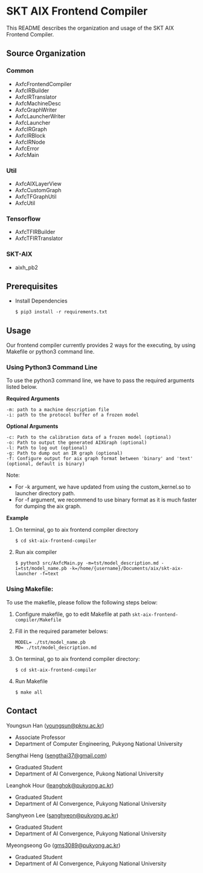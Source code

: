 # SKT AIX Frontend Compiler

This README describes the organization and usage of the SKT AIX Frontend Compiler.

## **Source Organization**

### **Common**

* AxfcFrontendCompiler
* AxfcIRBuilder
* AxfcIRTranslator
* AxfcMachineDesc
* AxfcGraphWriter
* AxfcLauncherWriter
* AxfcLauncher  
* AxfcIRGraph
* AxfcIRBlock
* AxfcIRNode
* AxfcError
* AxfcMain

### **Util**

* AxfcAIXLayerView
* AxfcCustomGraph
* AxfcTFGraphUtil
* AxfcUtil

### **Tensorflow**

* AxfcTFIRBuilder
* AxfcTFIRTranslator

### **SKT-AIX**

* aixh_pb2

## **Prerequisites**
* Install Dependencies 
  ```
  $ pip3 install -r requirements.txt
  ```

## **Usage** 

Our frontend compiler currently provides 2 ways for the executing, by using Makefile or python3 command line.
### **Using Python3 Command Line**
To use the python3 command line, we have to pass the required arguments listed below.

**Required Arguments**
    
    -m: path to a machine description file 
    -i: path to the protocol buffer of a frozen model

 **Optional Arguments**

    -c: Path to the calibration data of a frozen model (optional)
    -o: Path to output the generated AIXGraph (optional)
    -l: Path to log out (optional)
    -g: Path to dump out an IR graph (optional)
    -f: Configure output for aix graph format between 'binary' and 'text' (optional, default is binary)
  Note:

* For -k argument, we have updated from using the custom_kernel.so to launcher directory path.
* For -f argument, we recommend to use binary format as it is much faster for dumping the aix graph.
 
 **Example**

1. On terminal, go to aix frontend compiler directory
    ```    
    $ cd skt-aix-frontend-compiler
    ```
2. Run aix compiler
   ```
   $ python3 src/AxfcMain.py -m=tst/model_description.md -i=tst/model_name.pb -k=/home/{username}/Documents/aix/skt-aix-launcher -f=text
   ```
### **Using Makefile:**
To use the makefile, please follow the following steps below:

1. Configure makefile, go to edit Makefile at path ``skt-aix-frontend-compiler/Makefile``


2. Fill in the required parameter belows:
   ```
   MODEL= ./tst/model_name.pb 
   MD= ./tst/model_description.md
   ```
3. On terminal, go to aix frontend compiler directory:
    ```    
    $ cd skt-aix-frontend-compiler
    ```
4. Run Makefile
    ```
    $ make all
    ```

## **Contact**

Youngsun Han (youngsun@pknu.ac.kr)

* Associate Professor
* Department of Computer Engineering, Pukyong National University

Sengthai Heng (sengthai37@gmail.com)
* Graduated Student
* Department of AI Convergence, Pukong National University

Leanghok Hour (leanghok@pukyong.ac.kr)

* Graduated Student
* Department of AI Convergence, Pukyong National University

Sanghyeon Lee (sanghyeon@pukyong.ac.kr)

* Graduated Student
* Department of AI Convergence, Pukyong National University

Myeongseong Go (gms3089@pukyong.ac.kr)

* Graduated Student
* Department of AI Convergence, Pukyong National University
